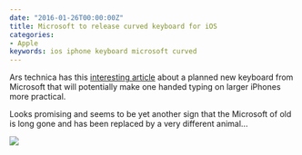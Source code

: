 ```yaml
---
date: "2016-01-26T00:00:00Z"
title: Microsoft to release curved keyboard for iOS
categories:
- Apple
keywords: ios iphone keyboard microsoft curved
---
```

Ars technica has this [interesting article](http://arstechnica.com/apple/2016/01/microsofts-clever-curved-keyboard-for-ios-looks-very-smart/) about a planned new keyboard from Microsoft that will potentially make one handed typing on larger iPhones more practical.

Looks promising and seems to be yet another sign that the Microsoft of old is long gone and has been replaced by a very different animal...

![](http://cdn.arstechnica.net/wp-content/uploads/2016/01/ioswordflow-22.0.0.jpg)